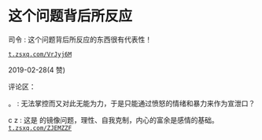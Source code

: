 # 这个问题背后所反应

司令 : 这个问题背后所反应的东西很有代表性！

[`t.zsxq.com/VrJyj6M`](https://t.zsxq.com/VrJyj6M)

2019-02-28(4 赞)

评论区：

。 : 无法掌控而又对此无能为力，于是只能通过愤怒的情绪和暴力来作为宣泄口？

c z : 这是 的镜像问题，理性、自我克制，内心的富余是感情的基础。[`t.zsxq.com/ZJEMZZF`](https://t.zsxq.com/ZJEMZZF)